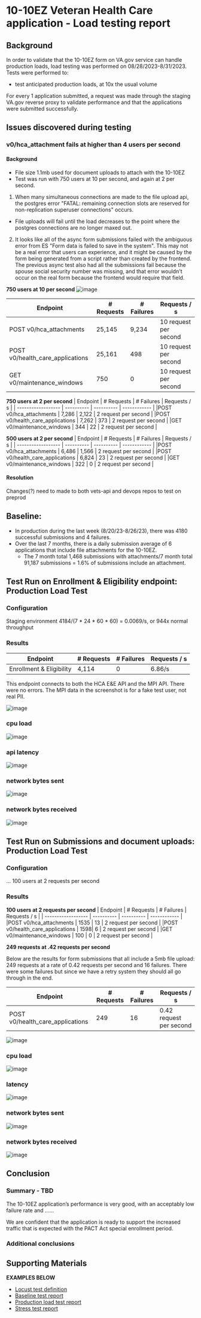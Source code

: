 # 10-10EZ Veteran Health Care application - Load testing report
 

## Background

In order to validate that the 10-10EZ form on VA.gov service can handle production loads, load testing was performed on 08/28/2023-8/31/2023. Tests were performed to:

* test anticipated production loads, at 10x the usual volume

For every 1 application submitted, a request was made through the staging VA.gov reverse proxy to validate performance and that the applications were submitted successfully.


## Issues discovered during testing


### v0/hca_attachment fails at higher than 4 users per second

#### Background

- File size 1.1mb used for document uploads to attach with the 10-10EZ
- Test was run with 750 users at 10 per second, and again at 2 per second.

1. When many simultaneous connections are made to the file upload api, the postgres error "FATAL:  remaining connection slots are reserved for non-replication superuser connections" occurs. 
- File uploads will fail until the load decreases to the point where the postgres connections are no longer maxed out.

2. It looks like all of the async form submissions failed with the ambiguous error from ES "Form data is failed to save in the system". This may not be a real error that users can experience, and it might be caused by the form being generated from a script rather than created by the frontend. The previous async test also had all the submissions fail because the spouse social security number was missing, and that error wouldn't occur on the real form because the frontend would require that field.

**750 users at 10 per second**
![image](https://github.com/department-of-veterans-affairs/va.gov-team/assets/92328831/7b9b023e-3c3c-473c-bdea-eb13b6461353)

| Endpoint           | # Requests | # Failures |  Requests / s |
| ------------------ | ---------- | ---------- |  ------------ |
|POST v0/hca_attachments | 25,145  |  9,234   | 10 request per second |
|POST v0/health_care_applications | 25,161 | 498 |  10 request per second |
|GET v0/maintenance_windows  | 750  | 0   | 10 request per second |

**750 users at 2 per second**
| Endpoint           | # Requests | # Failures |  Requests / s |
| ------------------ | ---------- | ---------- |  ------------ |
|POST v0/hca_attachments | 7,286 |  2,122   | 2 request per second |
|POST v0/health_care_applications | 7,262 | 373 |  2 request per second |
|GET v0/maintenance_windows  | 344  | 22   | 2 request per second |

**500 users at 2 per second**
| Endpoint           | # Requests | # Failures |  Requests / s |
| ------------------ | ---------- | ---------- |  ------------ |
|POST v0/hca_attachments | 6,486 |  1,566   | 2 request per second |
|POST v0/health_care_applications | 6,824 | 23 |  2 request per second |
|GET v0/maintenance_windows  | 322  | 0   | 2 request per second |

#### Resolution

Changes(?) need to made to both vets-api and devops repos to test on preprod


## Baseline:

- In production during the last week (8/20/23-8/26/23), there was 4180 successful submissions and 4 failures.
- Over the last 7 months, there is a daily submission average of 6 applications that include file attachments for the 10-10EZ.  
     - The 7 month total 1,468 submissions with attachments/7 month total 91,187 submissions = 1.6% of submissions include an attachment.

## Test Run on Enrollment & Eligibility endpoint: Production Load Test


### Configuration

Staging environment
4184/(7 * 24 * 60 * 60) = 0.0069/s, or 944x normal throughput

### Results
 
| Endpoint           | # Requests | # Failures |  Requests / s |
| ------------------ | ---------- | ---------- |  ------------ |
| Enrollment & Eligibility | 4,114  |  0      |   6.86/s        |

 This endpoint connects to both the HCA E&E API and the MPI API. There were no errors. The MPI data in the screenshot is for a fake test user, not real PII.

![image](https://github.com/department-of-veterans-affairs/va.gov-team/assets/92328831/922286fe-f94f-4a60-a4c4-564ce1eda51c)

### cpu load
![image](https://github.com/department-of-veterans-affairs/va.gov-team/assets/830084/ff61a1f6-a8d8-42a8-9089-e1c340a62f0c)

### api latency
![image](https://github.com/department-of-veterans-affairs/va.gov-team/assets/830084/b481f6aa-ffcd-4045-8655-649364b4c691)

### network bytes sent
![image](https://github.com/department-of-veterans-affairs/va.gov-team/assets/830084/1234e96a-ee50-4d05-9e14-943e103404fc)

### network bytes received
![image](https://github.com/department-of-veterans-affairs/va.gov-team/assets/830084/1b9d458f-36c0-4197-bc82-03a335220b10)


## Test Run on Submissions and document uploads: Production Load Test


### Configuration

...
100 users at 2 requests per second

### Results

**100 users at 2 requests per second**
| Endpoint           | # Requests | # Failures |  Requests / s |
| ------------------ | ---------- | ---------- |  ------------ |
|POST v0/hca_attachments | 1535 |  13   | 2 request per second |
|POST v0/health_care_applications | 1598| 6  |  2 request per second |
|GET v0/maintenance_windows  | 100  | 0   | 2 request per second |


**249 requests at .42 requests per second**

Below are the results for form submissions that all include a 5mb file upload: 249 requests at a rate of 0.42 requests per second and 16 failures. There were some failures but since we have a retry system they should all go through in the end.

| Endpoint           | # Requests | # Failures |  Requests / s |
| ------------------ | ---------- | ---------- |  ------------ |
|POST v0/health_care_applications | 249| 16  |  0.42 request per second |


![image](https://github.com/department-of-veterans-affairs/va.gov-team/assets/830084/58eab16e-31dd-4655-a77f-da6918f3c621)


### cpu load
![image](https://github.com/department-of-veterans-affairs/va.gov-team/assets/830084/4c2b7bed-0a2a-4e14-b2a1-767f3e717c30)

### latency
![image](https://github.com/department-of-veterans-affairs/va.gov-team/assets/830084/4035c419-617f-4b6d-82c7-8cbe6fd19dca)

### network bytes sent
![image](https://github.com/department-of-veterans-affairs/va.gov-team/assets/830084/4b87774b-8451-4ef1-87de-002dbcd244e5)

### network bytes received
![image](https://github.com/department-of-veterans-affairs/va.gov-team/assets/830084/23df1d4b-2042-45f5-aa6b-1e5f0bbeec13)




## Conclusion


### Summary - TBD

The 10-10EZ application’s performance is very good, with an acceptably low failure rate and ...... 

We are confident that the application is ready to support the increased traffic that is expected with the PACT Act special enrollment period.


### Additional conclusions



## Supporting Materials

**EXAMPLES BELOW**

* [Locust test definition](https://github.com/department-of-veterans-affairs/va.gov-team/blob/master/products/health-care/checkin/engineering/url-shortener/supporting_docs/locustfile.py)
* [Baseline test report](https://github.com/department-of-veterans-affairs/va.gov-team/blob/master/products/health-care/checkin/engineering/url-shortener/supporting_docs/baseline_test.html)
* [Production load test report](https://github.com/department-of-veterans-affairs/va.gov-team/blob/master/products/health-care/checkin/engineering/url-shortener/supporting_docs/production_load_test.html)
* [Stress test report](https://github.com/department-of-veterans-affairs/va.gov-team/blob/master/products/health-care/checkin/engineering/url-shortener/supporting_docs/stress_test.html)
